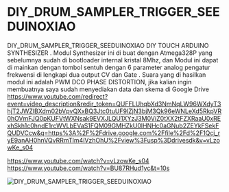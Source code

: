 # DIY_DRUM_SAMPLER_TRIGGER_SEEDUINOXIAO
DIY_DRUM_SAMPLER_TRIGGER_SEEDUINOXIAO
DIY TOUCH ARDUINO SYNTHESIZER
.
Modul Synthesizer ini di buat dengan Atmega328P yang sebelumnya sudah di bootloader internal kristal 8Mhz, dan Modul ini dapat di mainkan dengan tombol sentuh dengan 6 parameter analog pengatur frekwensi di lengkapi dua output CV dan Gate
.
Suara yang di hasilkan modul ini adalah PWM DCO PHASE DISTORTION, jika kalian ingin membuatnya saya sudah menyediakan data dan skema di Google Drive https://www.youtube.com/redirect?event=video_description&redir_token=QUFFLUhqbXd3NmNqLW96WXdyT3hjT2JWZlBXdm02bVpvQXxBQ3Jtc0tuUF9IZjN3bjM3Qk96eWNLeXd5RkpVR0hOVmFJQ0pKUFVtWXNsak9EVXJLQU1XYzJ3M0ViZ0tXX2tFZXRaaU0xRExhSkh1c0hndE1rcWVLbEVaS1FQM09GMHZkU0lHNHc0aGNub2ZEYkFSekFQUDVCcw&q=https%3A%2F%2Fdrive.google.com%2Ffile%2Fd%2F1Qcj_ryE9anAH0hnVQvRRmTIm4iVzhOhU%2Fview%3Fusp%3Ddrivesdk&v=vLzowKe_s04

https://www.youtube.com/watch?v=vLzowKe_s04
https://www.youtube.com/watch?v=BU87RHud1yc&t=10s

![DIY_DRUM_SAMPLER_TRIGGER_SEEDUINOXIAO](https://github.com/user-attachments/assets/d3815909-8a25-4b4b-83eb-c4d93d11b2d8)
